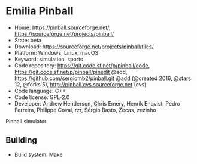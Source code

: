 # Emilia Pinball

- Home: https://pinball.sourceforge.net/, https://sourceforge.net/projects/pinball/
- State: beta
- Download: https://sourceforge.net/projects/pinball/files/
- Platform: Windows, Linux, macOS
- Keyword: simulation, sports
- Code repository: https://git.code.sf.net/p/pinball/code, https://git.code.sf.net/p/pinball/pinedit @add, https://github.com/sergiomb2/pinball.git @add (@created 2016, @stars 12, @forks 5), http://pinball.cvs.sourceforge.net (cvs)
- Code language: C++
- Code license: GPL-2.0
- Developer: Andrew Henderson, Chris Emery, Henrik Enqvist, Pedro Ferreira, Philippe Coval, rzr, Sérgio Basto, Zecas, zezinho

Pinball simulator.

## Building

- Build system: Make
